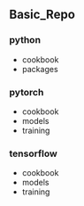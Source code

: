 ## Basic_Repo
### python
- cookbook
- packages

### pytorch
- cookbook
- models
- training

### tensorflow
- cookbook
- models
- training
